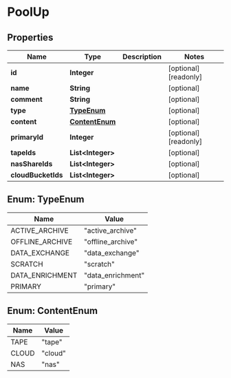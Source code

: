 

# PoolUp

## Properties

Name | Type | Description | Notes
------------ | ------------- | ------------- | -------------
**id** | **Integer** |  |  [optional] [readonly]
**name** | **String** |  |  [optional]
**comment** | **String** |  |  [optional]
**type** | [**TypeEnum**](#TypeEnum) |  |  [optional]
**content** | [**ContentEnum**](#ContentEnum) |  |  [optional]
**primaryId** | **Integer** |  |  [optional] [readonly]
**tapeIds** | **List&lt;Integer&gt;** |  |  [optional]
**nasShareIds** | **List&lt;Integer&gt;** |  |  [optional]
**cloudBucketIds** | **List&lt;Integer&gt;** |  |  [optional]



## Enum: TypeEnum

Name | Value
---- | -----
ACTIVE_ARCHIVE | &quot;active_archive&quot;
OFFLINE_ARCHIVE | &quot;offline_archive&quot;
DATA_EXCHANGE | &quot;data_exchange&quot;
SCRATCH | &quot;scratch&quot;
DATA_ENRICHMENT | &quot;data_enrichment&quot;
PRIMARY | &quot;primary&quot;



## Enum: ContentEnum

Name | Value
---- | -----
TAPE | &quot;tape&quot;
CLOUD | &quot;cloud&quot;
NAS | &quot;nas&quot;



